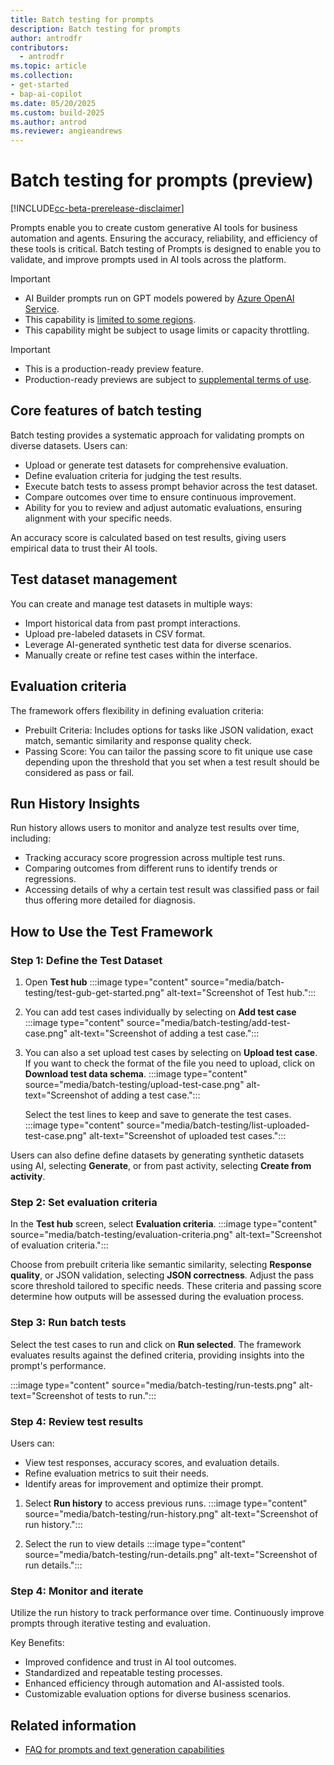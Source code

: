 ```yaml
---
title: Batch testing for prompts
description: Batch testing for prompts
author: antrodfr
contributors:
  - antrodfr
ms.topic: article
ms.collection: 
- get-started
- bap-ai-copilot
ms.date: 05/20/2025
ms.custom: build-2025
ms.author: antrod
ms.reviewer: angieandrews
---
```


# Batch testing for prompts (preview)
[!INCLUDE[cc-beta-prerelease-disclaimer](./includes/cc-beta-prerelease-disclaimer.md)]

Prompts enable you to create custom generative AI tools for business automation and agents. Ensuring the accuracy, reliability, and efficiency of these tools is critical. Batch testing of Prompts is designed to enable you to validate, and improve prompts used in AI tools across the platform. 

> [!IMPORTANT]
> - AI Builder prompts run on GPT models powered by [Azure OpenAI Service](/azure/ai-services/openai/whats-new).
> - This capability is [limited to some regions](availability-region.md#prompts).
> - This capability might be subject to usage limits or capacity throttling.

> [!IMPORTANT]
> - This is a production-ready preview feature.
>- Production-ready previews are subject to [supplemental terms of use](https://go.microsoft.com/fwlink/?linkid=2189520).

## Core features of batch testing

Batch testing provides a systematic approach for validating prompts on diverse datasets. Users can:
- Upload or generate test datasets for comprehensive evaluation.
- Define evaluation criteria for judging the test results.
- Execute batch tests to assess prompt behavior across the test dataset.
- Compare outcomes over time to ensure continuous improvement.
- Ability for you to review and adjust automatic evaluations, ensuring alignment with your specific needs.

An accuracy score is calculated based on test results, giving users empirical data to trust their AI tools. 

## Test dataset management

You can create and manage test datasets in multiple ways:
- Import historical data from past prompt interactions.
- Upload pre-labeled datasets in CSV format.
- Leverage AI-generated synthetic test data for diverse scenarios.
- Manually create or refine test cases within the interface.

## Evaluation criteria
The framework offers flexibility in defining evaluation criteria:
- Prebuilt Criteria: Includes options for tasks like JSON validation, exact match, semantic similarity and response quality check.
- Passing Score: You can tailor the passing score to fit unique use case depending upon the threshold that you set when a test result should be considered as pass or fail.

## Run History Insights
Run history allows users to monitor and analyze test results over time, including:
- Tracking accuracy score progression across multiple test runs.
- Comparing outcomes from different runs to identify trends or regressions.
- Accessing details of why a certain test result was classified pass or fail thus offering more detailed for diagnosis.

## How to Use the Test Framework
### Step 1: Define the Test Dataset
1.	Open **Test hub**
:::image type="content" source="media/batch-testing/test-gub-get-started.png" alt-text="Screenshot of Test hub.":::

1.	You can add test cases individually by selecting on **Add test case**
:::image type="content" source="media/batch-testing/add-test-case.png" alt-text="Screenshot of adding a test case.":::

1.	You can also a set upload test cases by selecting on **Upload test case**. If you want to check the format of the file you need to upload, click on **Download test data schema**.
:::image type="content" source="media/batch-testing/upload-test-case.png" alt-text="Screenshot of adding a test case.":::

    Select the test lines to keep and save to generate the test cases.
    :::image type="content" source="media/batch-testing/list-uploaded-test-case.png" alt-text="Screenshot of uploaded test cases.":::

Users can also define define datasets by generating synthetic datasets using AI, selecting **Generate**, or from past activity, selecting **Create from activity**.

### Step 2: Set evaluation criteria
In the **Test hub** screen, select **Evaluation criteria**.
:::image type="content" source="media/batch-testing/evaluation-criteria.png" alt-text="Screenshot of evaluation criteria.":::

Choose from prebuilt criteria like semantic similarity, selecting **Response quality**, or JSON validation, selecting **JSON correctness**. Adjust the pass score threshold tailored to specific needs. These criteria and passing score determine how outputs will be assessed during the evaluation process.

### Step 3: Run batch tests
Select the test cases to run and click on **Run selected**. The framework evaluates results against the defined criteria, providing insights into the prompt's performance.

:::image type="content" source="media/batch-testing/run-tests.png" alt-text="Screenshot of tests to run.":::

### Step 4: Review test results
Users can:
- View test responses, accuracy scores, and evaluation details.
- Refine evaluation metrics to suit their needs.
- Identify areas for improvement and optimize their prompt.

1. Select **Run history** to access previous runs.
:::image type="content" source="media/batch-testing/run-history.png" alt-text="Screenshot of run history.":::

1. Select the run to view details
:::image type="content" source="media/batch-testing/run-details.png" alt-text="Screenshot of run details.":::

### Step 4: Monitor and iterate
Utilize the run history to track performance over time. Continuously improve prompts through iterative testing and evaluation.

Key Benefits:
- Improved confidence and trust in AI tool outcomes.
- Standardized and repeatable testing processes.
- Enhanced efficiency through automation and AI-assisted tools.
- Customizable evaluation options for diverse business scenarios.


## Related information
- [FAQ for prompts and text generation capabilities](faqs-text-generation.md)
